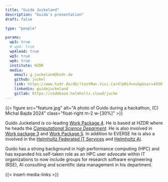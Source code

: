 ```yaml
---
title: "Guido Juckeland"
description: "Guido's presentation"
draft: false

type: "people"

params:
  wp3: true
  # wp4: true
  wp4lead: true
  wp5: true
  wp6: true
  institute: HZDR
  media: 
    email: g.juckeland@hzdr.de
    github: juckel
    link: https://www.hzdr.de/db/!ContMan.Visi.Card?pNid=no&pUser=4930
    linkedin: guidojuckeland
    gitlab: https://codebase.helmholtz.cloud/jucke
---
```


{{< figure src="feature.jpg" alt="A photo of Guido during a hackathon, (C) Michal Bajda 2024" class="float-right m-2 w-[30%]" >}}

Guido Juckeland is co-leading [Work Package 4](/workpackages/04_pilots_and_drivers/). He is based at HZDR where he heads the  [*Computational Science Deparment*](https://www.hzdr.de/fwcc). He is also involved in [Work package 3](/workpackages/03_tools_and_services) and [Work Package 5](/workpackages/05_capacity_and_recognition). In addition to EVERSE he is also a involved in the [Helmholtz Federated IT Services](https://hifis.net) and [Helmholtz AI](https://helmholtz.ai).

Guido has a strong background in high performance computing (HPC) and has expanded his self-taken role as an HPC user advocate within IT organizations to now include groups for research software engineering (RSE), AI consulting and scientific data management in his department.

{{< insert-media-links >}}
